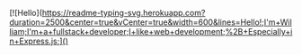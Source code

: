 [![Hello](https://readme-typing-svg.herokuapp.com?duration=2500&center=true&vCenter=true&width=600&lines=Hello!;I'm+William;I'm+a+fullstack+developer;I+like+web+development;%2B+Especially+in+Express.js;]()
